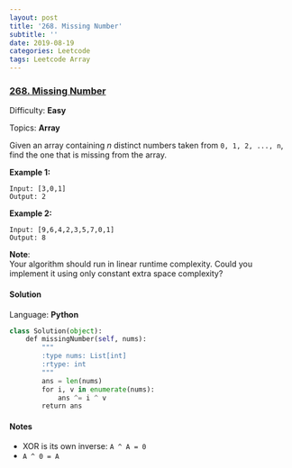 ```yaml
---
layout: post
title: '268. Missing Number'
subtitle: ''
date: 2019-08-19
categories: Leetcode
tags: Leetcode Array
---
```

### [268\. Missing Number](https://leetcode.com/problems/missing-number/)

Difficulty: **Easy**

Topics: **Array**


Given an array containing _n_ distinct numbers taken from `0, 1, 2, ..., n`, find the one that is missing from the array.

**Example 1:**

```
Input: [3,0,1]
Output: 2
```

**Example 2:**

```
Input: [9,6,4,2,3,5,7,0,1]
Output: 8
```

**Note**:  
Your algorithm should run in linear runtime complexity. Could you implement it using only constant extra space complexity?


#### Solution

Language: **Python**

```python
class Solution(object):
    def missingNumber(self, nums):
        """
        :type nums: List[int]
        :rtype: int
        """
        ans = len(nums)
        for i, v in enumerate(nums):
            ans ^= i ^ v
        return ans
```

#### Notes
-  XOR is its own inverse: `A ^ A = 0`
-  `A ^ 0 = A`